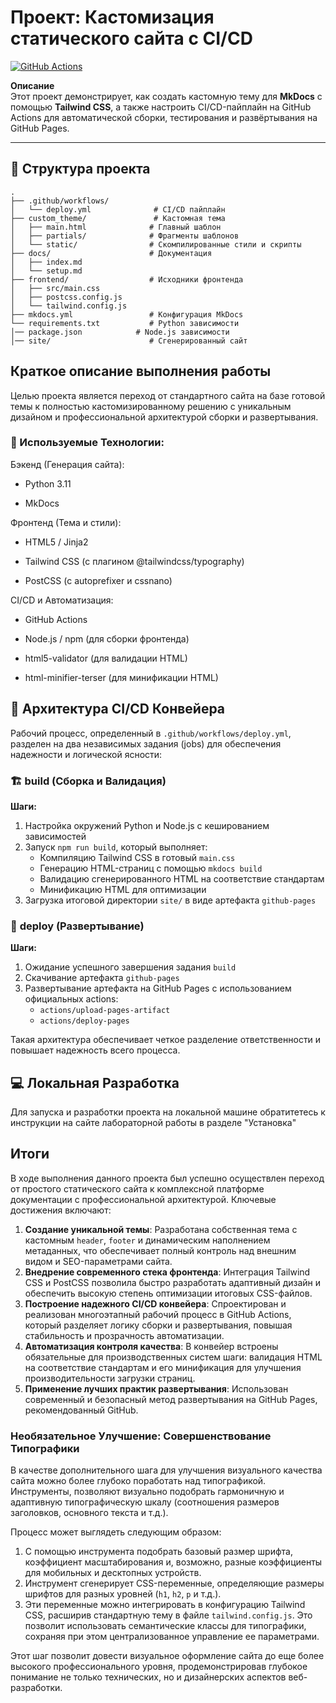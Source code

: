 # Проект: Кастомизация статического сайта с CI/CD

[![GitHub Actions](https://github.com/<ваш-ник>/<название-репозитория>/actions/workflows/build-and-deploy.yml/badge.svg)](https://github.com/<ваш-ник>/<название-репозитория>/actions)

**Описание**  
Этот проект демонстрирует, как создать кастомную тему для **MkDocs** с помощью **Tailwind CSS**, а также настроить CI/CD-пайплайн на GitHub Actions для автоматической сборки, тестирования и развёртывания на GitHub Pages.

---

## 📁 Структура проекта

```text
.
├── .github/workflows/
│   └── deploy.yml              # CI/CD пайплайн
├── custom_theme/               # Кастомная тема
│   ├── main.html              # Главный шаблон
│   ├── partials/              # Фрагменты шаблонов
│   └── static/                # Скомпилированные стили и скрипты 
├── docs/                      # Документация
│   ├── index.md
│   └── setup.md
├── frontend/                  # Исходники фронтенда
│   ├── src/main.css
│   ├── postcss.config.js
│   └── tailwind.config.js
├── mkdocs.yml                 # Конфигурация MkDocs
└── requirements.txt           # Python зависимости
│── package.json            # Node.js зависимости
│── site/                      # Cгенерированный сайт
```

## Краткое описание выполнения работы

Целью проекта является переход от стандартного сайта на базе готовой темы к полностью кастомизированному решению с уникальным дизайном и профессиональной архитектурой сборки и развертывания.

### 🔧 Используемые Технологии:
Бэкенд (Генерация сайта):

- Python 3.11

- MkDocs

Фронтенд (Тема и стили):

- HTML5 / Jinja2

- Tailwind CSS (с плагином @tailwindcss/typography)

- PostCSS (с autoprefixer и cssnano)

CI/CD и Автоматизация:

- GitHub Actions

- Node.js / npm (для сборки фронтенда)

- html5-validator (для валидации HTML)

- html-minifier-terser (для минификации HTML)

## 🔄 Архитектура CI/CD Конвейера

Рабочий процесс, определенный в `.github/workflows/deploy.yml`, разделен на два независимых задания (jobs) для обеспечения надежности и логической ясности:

### 🏗️ **build** (Сборка и Валидация)

**Шаги:**
1. Настройка окружений Python и Node.js с кешированием зависимостей
2. Запуск `npm run build`, который выполняет:
   - Компиляцию Tailwind CSS в готовый `main.css`
   - Генерацию HTML-страниц с помощью `mkdocs build`
   - Валидацию сгенерированного HTML на соответствие стандартам
   - Минификацию HTML для оптимизации
3. Загрузка итоговой директории `site/` в виде артефакта `github-pages`

### 🚀 **deploy** (Развертывание)

**Шаги:**
1. Ожидание успешного завершения задания `build`
2. Скачивание артефакта `github-pages`
3. Развертывание артефакта на GitHub Pages с использованием официальных actions:
   - `actions/upload-pages-artifact`
   - `actions/deploy-pages`

Такая архитектура обеспечивает четкое разделение ответственности и повышает надежность всего процесса.

## 💻 Локальная Разработка

Для запуска и разработки проекта на локальной машине обратитетесь к инструкции на сайте лабораторной работы в разделе "Установка"



## Итоги

В ходе выполнения данного проекта был успешно осуществлен переход от простого статического сайта к комплексной платформе документации с профессиональной архитектурой. Ключевые достижения включают:

1.  **Создание уникальной темы**: Разработана собственная тема с кастомным `header`, `footer` и динамическим наполнением метаданных, что обеспечивает полный контроль над внешним видом и SEO-параметрами сайта.
2.  **Внедрение современного стека фронтенда**: Интеграция Tailwind CSS и PostCSS позволила быстро разработать адаптивный дизайн и обеспечить высокую степень оптимизации итоговых CSS-файлов.
3.  **Построение надежного CI/CD конвейера**: Спроектирован и реализован многоэтапный рабочий процесс в GitHub Actions, который разделяет логику сборки и развертывания, повышая стабильность и прозрачность автоматизации.
4.  **Автоматизация контроля качества**: В конвейер встроены обязательные для производственных систем шаги: валидация HTML на соответствие стандартам и его минификация для улучшения производительности загрузки страниц.
5.  **Применение лучших практик развертывания**: Использован современный и безопасный метод развертывания на GitHub Pages, рекомендованный GitHub.

### Необязательное Улучшение: Совершенствование Типографики

В качестве дополнительного шага для улучшения визуального качества сайта можно более глубоко поработать над типографикой. Инструменты, позволяют визуально подобрать гармоничную и адаптивную типографическую шкалу (соотношения размеров заголовков, основного текста и т.д.).

Процесс может выглядеть следующим образом:
1.  С помощью инструмента подобрать базовый размер шрифта, коэффициент масштабирования и, возможно, разные коэффициенты для мобильных и десктопных устройств.
2.  Инструмент сгенерирует CSS-переменные, определяющие размеры шрифтов для разных уровней (`h1`, `h2`, `p` и т.д.).
3.  Эти переменные можно интегрировать в конфигурацию Tailwind CSS, расширив стандартную тему в файле `tailwind.config.js`. Это позволит использовать семантические классы для типографики, сохраняя при этом централизованное управление ее параметрами.

Этот шаг позволит довести визуальное оформление сайта до еще более высокого профессионального уровня, продемонстрировав глубокое понимание не только технических, но и дизайнерских аспектов веб-разработки.